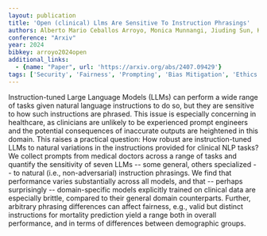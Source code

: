 ```yaml
---
layout: publication
title: 'Open (clinical) Llms Are Sensitive To Instruction Phrasings'
authors: Alberto Mario Ceballos Arroyo, Monica Munnangi, Jiuding Sun, Karen Y. C. Zhang, Denis Jered Mcinerney, Byron C. Wallace, Silvio Amir
conference: "Arxiv"
year: 2024
bibkey: arroyo2024open
additional_links:
  - {name: "Paper", url: 'https://arxiv.org/abs/2407.09429'}
tags: ['Security', 'Fairness', 'Prompting', 'Bias Mitigation', 'Ethics and Bias']
---
```

Instruction-tuned Large Language Models (LLMs) can perform a wide range of
tasks given natural language instructions to do so, but they are sensitive to
how such instructions are phrased. This issue is especially concerning in
healthcare, as clinicians are unlikely to be experienced prompt engineers and
the potential consequences of inaccurate outputs are heightened in this domain.
  This raises a practical question: How robust are instruction-tuned LLMs to
natural variations in the instructions provided for clinical NLP tasks? We
collect prompts from medical doctors across a range of tasks and quantify the
sensitivity of seven LLMs -- some general, others specialized -- to natural
(i.e., non-adversarial) instruction phrasings. We find that performance varies
substantially across all models, and that -- perhaps surprisingly --
domain-specific models explicitly trained on clinical data are especially
brittle, compared to their general domain counterparts. Further, arbitrary
phrasing differences can affect fairness, e.g., valid but distinct instructions
for mortality prediction yield a range both in overall performance, and in
terms of differences between demographic groups.
